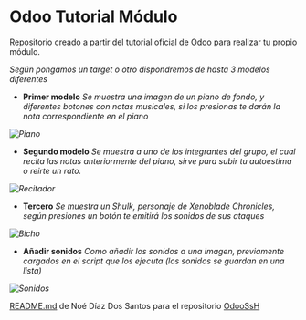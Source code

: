 # Odoo Tutorial Módulo
Repositorio creado a partir del tutorial oficial de [Odoo](https://www.odoo.com/documentation/14.0/howtos/backend.html#actions-and-menus) para realizar tu propio módulo.

_Según pongamos un target o otro dispondremos de hasta 3 modelos diferentes_


* **Primer modelo** 
_Se muestra una imagen de un piano de fondo, y diferentes botones con notas musicales, si los presionas te darán la nota correspondiente en el piano_

_![Piano](https://i.imgur.com/nHqfI2t.jpg)_

* **Segundo modelo**
_Se muestra a uno de los integrantes del grupo, el cual recita las notas anteriormente del piano, sirve para subir tu autoestima o reirte un rato._

_![Recitador](https://i.imgur.com/NcLKgWL.jpg?1)_

* **Tercero**
_Se muestra un Shulk, personaje de Xenoblade Chronicles, según presiones un botón te emitirá los sonidos de sus ataques_

_![Bicho](https://i.imgur.com/ayO3pux.jpg?1)_

* **Añadir sonidos**
_Como añadir los sonidos a una imagen, previamente cargados en el script que los ejecuta (los sonidos se guardan en una lista)_

_![Sonidos](https://i.imgur.com/FM4oR01.png)_


[README.md](README.md) de Noé Díaz Dos Santos para el repositorio [OdooSsH](https://github.com/ndiazdossantos/OdooSsh)
